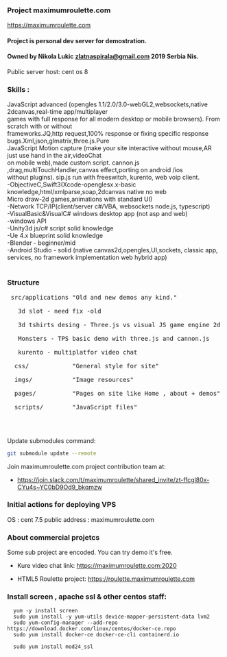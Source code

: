 
### Project maximumroulette.com ###

 https://maximumroulette.com

 #### Project is personal dev server for demostration.
 #### Owned by Nikola Lukic zlatnaspirala@gmail.com 2019 Serbia Nis.
 
 Public server host: cent os 8

 ### Skills : ###
 
JavaScript advanced (opengles 1.1/2.0/3.0-webGL2,websockets,native 2dcanvas,real-time app/multiplayer <br/>
games with full response for all modern desktop or mobile browsers). From scratch with or without <br/>
frameworks.JQ,http request,100% response or fixing specific response bugs.Xml,json,glmatrix,three.js.Pure<br/>
JavaScript Motion capture (make your site interactive without mouse,AR just use hand in the air,videoChat<br/>
on mobile web),made custom script. cannon.js ,drag,multiTouchHandler,canvas effect,porting on android /ios<br/>
without plugins). sip.js run with freeswitch, kurento, web voip client.<br/>
-ObjectiveC,Swift3(Xcode-openglesx.x-basic knowledge,html/xmlparse,soap,2dcanvas native no web<br/>
 Micro draw-2d games,animations with standard UI)<br/>
-Network TCP/IP(client/server c#/VBA, websockets node.js, typescript)<br/>
-VisualBasic&VisualC# windows desktop app (not asp and web)<br/>
-windows API<br/>
-Unity3d js/c# script solid knowledge<br/>
-Ue 4.x blueprint solid knowledge<br/>
-Blender - beginner/mid<br/>
-Android Studio - solid (native canvas2d,opengles,UI,sockets, classic app,
 services, no framework implementation web hybrid app)<br/>
<br/>

### Structure ###
<pre>
 src/applications "Old and new demos any kind."<br/>
   3d slot - need fix -old<br/>
   3d tshirts desing - Three.js vs visual JS game engine 2d<br/>
   Monsters - TPS basic demo with three.js and cannon.js<br/>
   kurento - multiplatfor video chat<br/>
  css/            "General style for site"<br/>
  imgs/           "Image resources"<br/>
  pages/          "Pages on site like Home , about + demos"<br/>
  scripts/        "JavaScript files"<br/>
<br/>
</pre>

Update submodules command:
```bash
git submodule update --remote
```

Join maximumroulette.com project contribution team at:
- https://join.slack.com/t/maximumroulette/shared_invite/zt-ffcgl80x-CYu4s~YC0bD9Od9_bkqmzw

### Initial actions for deploying VPS ###

 OS : cent 7.5
 public address : maximumroulette.com

### About commercial projetcs

 Some sub project are encoded. You can try demo it's free.
  
  - Kure video chat link:
  https://maximumroulette.com:2020  
  
  - HTML5 Roulette project:
  https://roulette.maximumroulette.com 
  
### Install screen , apache ssl & other centos staff:

```console
  yum -y install screen
  sudo yum install -y yum-utils device-mapper-persistent-data lvm2
  sudo yum-config-manager --add-repo https://download.docker.com/linux/centos/docker-ce.repo
  sudo yum install docker-ce docker-ce-cli containerd.io
```

```console
  sudo yum install mod24_ssl
```
